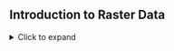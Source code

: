 ## Introduction to Raster Data



<details>
  <summary>Click to expand</summary><p>
  
  ## _formatted_ **heading** with [a](link)
  ---
    ```r
    a = 5
    b = 6
    c = a + b
    ```
  ---

</p></details>